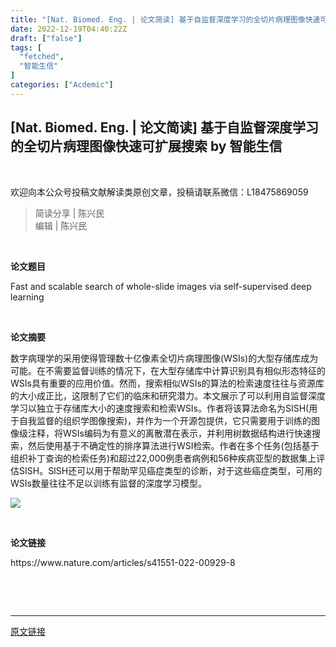 ```yaml
---
title: "[Nat. Biomed. Eng. | 论文简读] 基于自监督深度学习的全切片病理图像快速可扩展搜索"
date: 2022-12-19T04:40:22Z
draft: ["false"]
tags: [
  "fetched",
  "智能生信"
]
categories: ["Acdemic"]
---
```

[Nat. Biomed. Eng. | 论文简读] 基于自监督深度学习的全切片病理图像快速可扩展搜索 by 智能生信
------
<div><section data-mpa-powered-by="yiban.io"><section powered-by="xiumi.us"><section><section><section><section powered-by="xiumi.us"><section><section><p><br></p></section></section></section></section></section></section></section></section><p><span>欢迎向本公众号投稿文献解读类原创文章，投稿请联系微信：L18475869059<br mpa-from-tpl="t"></span></p><section data-mpa-template="t" mpa-from-tpl="t"><section data-mpa-template="t" mpa-from-tpl="t"><section powered-by="xiumi.us" mpa-from-tpl="t"><blockquote data-type="2" data-url="" data-author-name="" data-content-utf8-length="13" data-source-title="" mpa-from-tpl="t"><section mpa-from-tpl="t"><section mpa-from-tpl="t"><section mpa-from-tpl="t"><span>简读分享 | 陈兴民</span></section><section mpa-from-tpl="t"><span>编辑 | 陈兴民</span></section></section></section></blockquote></section></section></section><p><br></p><section data-mpa-template="t" mpa-from-tpl="t"><section data-mpa-template="t" mpa-from-tpl="t"><section mpa-from-tpl="t"><section mpa-from-tpl="t"><secyion><section mpa-from-tpl="t"><section mpa-from-tpl="t"><p><span><strong mpa-from-tpl="t" mpa-is-content="t">论文题目</strong></span><span></span></p></section></section></secyion></section></section></section></section><p><span></span><span>Fast and scalable search of whole-slide images via self-supervised deep learning</span><span></span><br></p><p><br mpa-from-tpl="t"></p><section data-mpa-template="t" mpa-from-tpl="t"><section data-mpa-template="t" mpa-from-tpl="t"><section mpa-from-tpl="t"><section mpa-from-tpl="t"><secyion><section mpa-from-tpl="t"><section mpa-from-tpl="t"><p><span><strong mpa-from-tpl="t" mpa-is-content="t">论文摘要</strong></span><span></span></p></section></section></secyion></section></section></section></section><p><span></span><span>数字病理学的采用使得管理数十亿像素全切片病理图像(WSIs)的大型存储库成为可能。在不需要监督训练的情况下，在大型存储库中计算识别具有相似形态特征的WSIs具有重要的应用价值。然而，搜索相似WSIs的算法的检索速度往往与资源库的大小成正比，这限制了它们的临床和研究潜力。本文展示了可以利用自监督深度学习以独立于存储库大小的速度搜索和检索WSIs。作者将该算法命名为SISH(用于自我监督的组织学图像搜索)，并作为一个开源包提供，它只需要用于训练的图像级注释，将WSIs编码为有意义的离散潜在表示，并利用树数据结构进行快速搜索，然后使用基于不确定性的排序算法进行WSI检索。作者在多个任务(包括基于组织补丁查询的检索任务)和超过22,000例患者病例和56种疾病亚型的数据集上评估SISH。SISH还可以用于帮助罕见癌症类型的诊断，对于这些癌症类型，可用的WSIs数量往往不足以训练有监督的深度学习模型。</span></p><p><img data-galleryid="" data-ratio="0.8609226594301221" data-s="300,640" data-src="https://mmbiz.qpic.cn/mmbiz_png/jiagJPU5MH3ibMcWbbCSh7paSszt2oUkzeeSaYklMxLOiakLFP0EYia40ufGOF5aribUrJdMcQ2KouQaTlLrhmaAiaxg/640?wx_fmt=png" data-type="png" data-w="1474" src="https://mmbiz.qpic.cn/mmbiz_png/jiagJPU5MH3ibMcWbbCSh7paSszt2oUkzeeSaYklMxLOiakLFP0EYia40ufGOF5aribUrJdMcQ2KouQaTlLrhmaAiaxg/640?wx_fmt=png"></p><p><br></p><section data-mpa-template="t" mpa-from-tpl="t"><section data-mpa-template="t" mpa-from-tpl="t"><section mpa-from-tpl="t"><section mpa-from-tpl="t"><secyion><section mpa-from-tpl="t"><section mpa-from-tpl="t"><p><span><strong mpa-from-tpl="t" mpa-is-content="t">论文链接</strong></span><span></span></p></section></section></secyion></section></section></section></section><p><span><span>https://www.nature.com/articles/s41551-022-00929-8</span></span><br></p><p><br></p><p><br></p><p><mp-style-type data-value="3"></mp-style-type></p></div>  
<hr>
<a href="https://mp.weixin.qq.com/s/dyyx_puk7TCITkXq1nn8Yg",target="_blank" rel="noopener noreferrer">原文链接</a>
